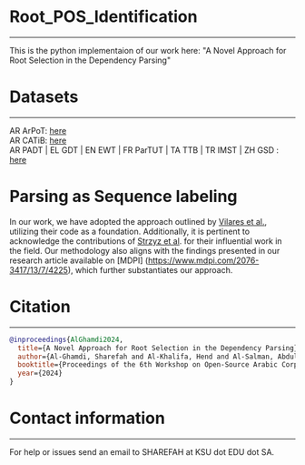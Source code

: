 # Root_POS_Identification
---
This is the python implementaion of our work here:
"A Novel Approach for Root Selection in the Dependency Parsing"

# Datasets
---
AR ArPoT: [here](https://github.com/Sharefah-Alghamdi/ArPoT)  
AR CATiB: [here](https://camel-guidelines.readthedocs.io/en/latest/syntax/)  
AR PADT | EL GDT | EN EWT | FR ParTUT | TA TTB | TR IMST | ZH GSD : [here](https://universaldependencies.org/)  

# Parsing as Sequence labeling 
In our work, we have adopted the approach outlined by [Vilares et al.](https://github.com/aghie/parsing-as-pretraining), utilizing their code as a foundation. Additionally, it is pertinent to acknowledge the contributions of [Strzyz et al](https://github.com/mstrise/dep2label). for their influential work in the field. Our methodology also aligns with the findings presented in our research article available on [MDPI] (https://www.mdpi.com/2076-3417/13/7/4225), which further substantiates our approach.  
# Citation
---
```bibtex 
@inproceedings{AlGhamdi2024,  
  title={A Novel Approach for Root Selection in the Dependency Parsing},  
  author={Al-Ghamdi, Sharefah and Al-Khalifa, Hend and Al-Salman, Abdulmalik},  
  booktitle={Proceedings of the 6th Workshop on Open-Source Arabic Corpora and Processing Tools},  
  year={2024}  
}
```
# Contact information
---
For help or issues send an email to SHAREFAH at KSU dot EDU dot SA.

